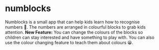 # numblocks
Numblocks is a small app that can help kids learn how to recognise numbers 🙂.
The numbers are arranged in colourful blocks to grab kids attention.
**New Feature:** You can change the colours of the blocks so children can stay interested and have something to play with. You can also use the colour changing feature to teach them about colours 😀.

